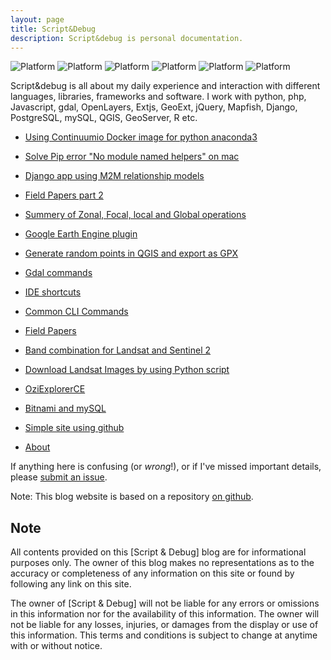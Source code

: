 ```yaml
---
layout: page
title: Script&Debug
description: Script&debug is personal documentation.
---
```


![Platform](https://img.shields.io/badge/Language-bash-green.svg?longCache=true)
![Platform](https://img.shields.io/badge/Language-Python-yellow.svg?longCache=true)
![Platform](https://img.shields.io/badge/Django-orange.svg?longCache=true)
![Platform](https://img.shields.io/badge/Database-MySQL-orange.svg?longCache=true)
![Platform](https://img.shields.io/badge/Database-PostgreSQL-orange.svg?longCache=true)
![Platform](https://img.shields.io/badge/Language-R-blue.svg?longCache=true)

Script&debug is all about my daily experience and interaction with different languages, libraries, frameworks and software. I work with python, php, Javascript, gdal, OpenLayers, Extjs, GeoExt, jQuery, Mapfish, Django, PostgreSQL, mySQL, QGIS, GeoServer, R etc.

- [Using Continuumio Docker image for python anaconda3](pages/containers/docker_anaconda3_jupyter.html)

- [Solve Pip error "No module named helpers" on mac](pages/python/pip-issue.html)
- [Django app using M2M relationship models](pages/Django/m2m.html)
- [Field Papers part 2](pages/fieldpapers/fieldpapers-part2.html)
- [Summery of Zonal, Focal, local and Global operations](pages/stats/spatial_statistics.html)
- [Google Earth Engine plugin](pages/qgis/plugins/ee_install_and_use.html)
- [Generate random points in QGIS and export as GPX](pages/qgis/random_points_gpx/generate_random_points.html)
- [Gdal commands](pages/gdal_commands.html)
- [IDE shortcuts](pages/ide/short_cuts.html)
- [Common CLI Commands](pages/commands.html)
- [Field Papers](pages/fieldpapers/fieldpapers.html)
- [Band combination for Landsat and Sentinel 2](pages/satellite/band_combination.html)
- [Download Landsat Images by using Python script](pages/satellite/Landsat/download_landsat57.html)
- [OziExplorerCE](pages/androzic/androzic.html)
- [Bitnami and mySQL](pages/containers/mysql_bitnami.html)
- [Simple site using github](pages/simplesite.html)
- [About](pages/about.html)

If anything here is confusing (or _wrong_!), or if I've missed
important details, please
[submit an issue](https://github.com/mnahmad/scriptndebug/issues).




Note: This blog website is based on a repository [on github](https://github.com/kbroman/simple_site).

## Note
All contents provided on this [Script & Debug] blog are for informational purposes only. The owner of this blog makes no representations as to the accuracy or completeness of any information on this site or found by following any link on this site.

The owner of [Script & Debug] will not be liable for any errors or omissions in this information nor for the availability of this information. The owner will not be liable for any losses, injuries, or damages from the display or use of this information. This terms and conditions is subject to change at anytime with or without notice.
